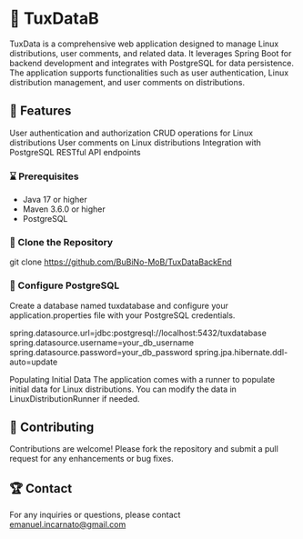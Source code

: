 # 📄 TuxDataB

TuxData is a comprehensive web application designed to manage Linux distributions, user comments, and related data. It leverages Spring Boot for backend development and integrates with PostgreSQL for data persistence. The application supports functionalities such as user authentication, Linux distribution management, and user comments on distributions.

## 🌟 Features
User authentication and authorization
CRUD operations for Linux distributions
User comments on Linux distributions
Integration with PostgreSQL
RESTful API endpoints


### ⌛ Prerequisites
- Java 17 or higher
- Maven 3.6.0 or higher
- PostgreSQL


### 📄 Clone the Repository
git clone https://github.com/BuBiNo-MoB/TuxDataBackEnd

### 📄 Configure PostgreSQL
Create a database named tuxdatabase and configure your application.properties file with your PostgreSQL credentials.

spring.datasource.url=jdbc:postgresql://localhost:5432/tuxdatabase
spring.datasource.username=your_db_username
spring.datasource.password=your_db_password
spring.jpa.hibernate.ddl-auto=update

Populating Initial Data
The application comes with a runner to populate initial data for Linux distributions. You can modify the data in LinuxDistributionRunner if needed.


## 🚀 Contributing
Contributions are welcome! Please fork the repository and submit a pull request for any enhancements or bug fixes.

## 🏆 Contact
For any inquiries or questions, please contact emanuel.incarnato@gmail.com
